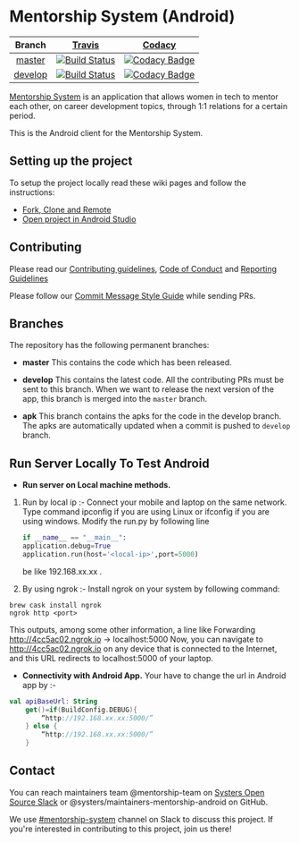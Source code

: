 # Mentorship System (Android)

| Branch | [Travis](https://travis-ci.org/) | [Codacy](https://www.codacy.com/) |
| :---: | :---: | :---: |
| [master](https://github.com/systers/mentorship-android/tree/master) | [![Build Status](https://travis-ci.org/systers/mentorship-android.svg?branch=master)](https://travis-ci.org/systers/mentorship-android) | [![Codacy Badge](https://api.codacy.com/project/badge/Grade/ee27e44e4ac646e0afe440173ea47823?branch=master)](https://www.codacy.com/app/m-murad/mentorship-android) |
| [develop](https://github.com/systers/mentorship-android/tree/develop) | [![Build Status](https://travis-ci.org/systers/mentorship-android.svg?branch=develop)](https://travis-ci.org/systers/mentorship-android) | [![Codacy Badge](https://api.codacy.com/project/badge/Grade/ee27e44e4ac646e0afe440173ea47823?branch=develop)](https://www.codacy.com/app/m-murad/mentorship-android) |

[Mentorship System](https://github.com/systers/mentorship-backend) is an application that allows women in tech to mentor each other, on career development topics, through 1:1 relations for a certain period.

This is the Android client for the Mentorship System.

## Setting up the project

To setup the project locally read these wiki pages and follow the instructions:

 - [Fork, Clone and Remote](https://github.com/systers/mentorship-android/wiki/Fork%2C-Clone-%26-Remote)
 - [Open project in Android Studio](https://github.com/systers/mentorship-android/wiki/Open-the-project-in-Android-Studio)

## Contributing 

Please read our [Contributing guidelines](https://github.com/systers/mentorship-android/blob/develop/.github/CONTRIBUTING.md), [Code of Conduct](http://systers.io/code-of-conduct) and [Reporting Guidelines](http://systers.io/reporting-guidelines)

Please follow our [Commit Message Style Guide](https://github.com/systers/mentorship-android/wiki/Commit-Message-Style-Guide) while sending PRs.

## Branches

The repository has the following permanent branches:

 * **master** This contains the code which has been released.

 * **develop** This contains the latest code. All the contributing PRs must be sent to this branch. When we want to release the next version of the app, this branch is merged into the `master` branch.

 * **apk** This branch contains the apks for the code in the develop branch. The apks are automatically updated when a commit is pushed to `develop` branch.


## Run Server Locally To Test Android

 * **Run server on Local machine methods.**
1. Run by local ip :-
 Connect your mobile and laptop on the same network. Type command ipconfig if you are using Linux or ifconfig if you are using windows. Modify the run.py by following line 
	```python
	if __name__ == "__main__":
	application.debug=True
	application.run(host='<local-ip>',port=5000)
	```
	<local-ip> be like 192.168.xx.xx .
	
2. By using ngrok :-
Install ngrok on your system by following command:
```
brew cask install ngrok
ngrok http <port>
```
This outputs, among some other information, a line like
Forwarding                    http://4cc5ac02.ngrok.io -> localhost:5000
Now, you can navigate to http://4cc5ac02.ngrok.io on any device that is connected to the Internet, and this URL redirects to localhost:5000 of your laptop.

 
 * **Connectivity with Android App.**
Your have to change the url in Android app by :-
```kotlin
val apiBaseUrl: String 
	get()=if(BuildConfig.DEBUG){
		“http://192.168.xx.xx:5000/” 
	} else {
		“http://192.168.xx.xx:5000/”
	}
```

## Contact

You can reach maintainers team @mentorship-team on [Systers Open Source Slack](http://systers.io/slack-systers-opensource/) or @systers/maintainers-mentorship-android on GitHub.

We use [#mentorship-system](https://systers-opensource.slack.com/messages/CAE8QK41L/) channel on Slack to discuss this project. If you're interested in contributing to this project, join us there!
